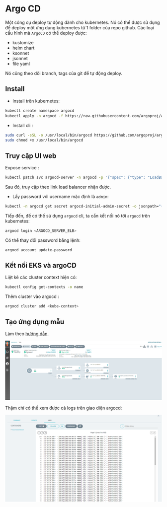 # Argo CD

Một công cụ deploy tự động dành cho kubernetes.
Nó có thể được sử dụng để deploy một ứng dụng kubernetes từ 1 folder của repo github. Các loại cấu hình mà `ArgoCD` có thể deploy được:

+ kustomize
+ helm chart
+ ksonnet
+ jsonnet
+ file yaml

Nó cũng theo dõi branch, tags của git để tự động deploy.

## Install  

+ Install trên kubernetes:

```bash
kubectl create namespace argocd
kubectl apply -n argocd -f https://raw.githubusercontent.com/argoproj/argo-cd/stable/manifests/install.yaml
```

+ Install cli :

```bash
sudo curl -sSL -o /usr/local/bin/argocd https://github.com/argoproj/argo-cd/releases/latest/download/argocd-linux-amd64
sudo chmod +x /usr/local/bin/argocd
```

## Truy cập UI web

Expose service :  

```bash
kubectl patch svc argocd-server -n argocd -p '{"spec": {"type": "LoadBalancer"}}'
```

Sau đó, truy cập theo link load balancer nhận được.

+ Lấy password với username mặc định là `admin`:

```bash
kubectl -n argocd get secret argocd-initial-admin-secret -o jsonpath="{.data.password}" | base64 -d
```

Tiếp đến, để có thể sử dụng `argocd` cli, ta cần kết nối nó tới `argocd` trên kubernetes:  

```bash
argocd login <ARGOCD_SERVER_ELB>
```

Có thể thay đổi password bằng lệnh:  

```bash
argocd account update-password
```

## Kết nối EKS và argoCD

Liệt kê các cluster context hiện có:  

```bash
kubectl config get-contexts -o name
```

Thêm cluster vào argocd :  

```bash
argocd cluster add <kube-context>
```

## Tạo ứng dụng mẫu  

Làm theo [hướng dẫn](https://argoproj.github.io/argo-cd/getting_started/).

![argocicd](../../img/2021-08-06-16-17-39.png)

Thậm chí có thể xem được cả logs trên giao diện argocd:  

![logs](../../img/2021-08-06-16-18-10.png)

